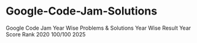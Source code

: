 # Google-Code-Jam-Solutions

Google Code Jam Year Wise Problems & Solutions
Year Wise Result
Year	Score	Rank
2020	100/100	2025
